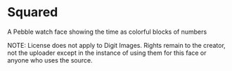# Squared
A Pebble watch face showing the time as colorful blocks of numbers

NOTE: License does not apply to Digit Images. Rights remain to the creator, not the uploader except in the instance of using them for this face or anyone who uses the source. 
